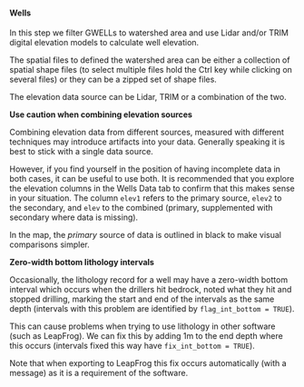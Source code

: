 #### Wells

In this step we filter GWELLs to watershed area and use Lidar and/or TRIM digital
elevation models to calculate well elevation.

The spatial files to defined the watershed area can be either a collection of
spatial shape files (to select multiple files hold the Ctrl key while clicking 
on several files) or they can be a zipped set of shape files.

The elevation data source can be Lidar, TRIM or a combination of the two.

**Use caution when combining elevation sources**

Combining elevation data from different sources, measured with different
techniques may introduce artifacts into your data. Generally speaking it is best
to stick with a single data source.

However, if you find yourself in the position of having incomplete data in both cases,
it can be useful to use both. It is recommended that you explore the 
elevation columns in the Wells Data tab to confirm that this makes sense in your
situation. The column `elev1` refers to the primary source, `elev2` to the secondary,
and `elev` to the combined (primary, supplemented with secondary where data is missing). 

In the map, the *primary* source of data is outlined in black to make visual
comparisons simpler.

**Zero-width bottom lithology intervals**

Occasionally, the lithology record for a well may have a zero-width bottom interval
which occurs when the drillers hit bedrock, noted what they hit and stopped drilling,
marking the start and end of the intervals as the same depth 
(intervals with this problem are identified by `flag_int_bottom = TRUE`).

This can cause problems when trying to use lithology in other software (such as LeapFrog).
We can fix this by adding 1m to the end depth where this occurs 
(intervals fixed this way have `fix_int_bottom = TRUE`). 

Note that when exporting to LeapFrog this fix occurs automatically (with a message) as it is a requirement of the software.
